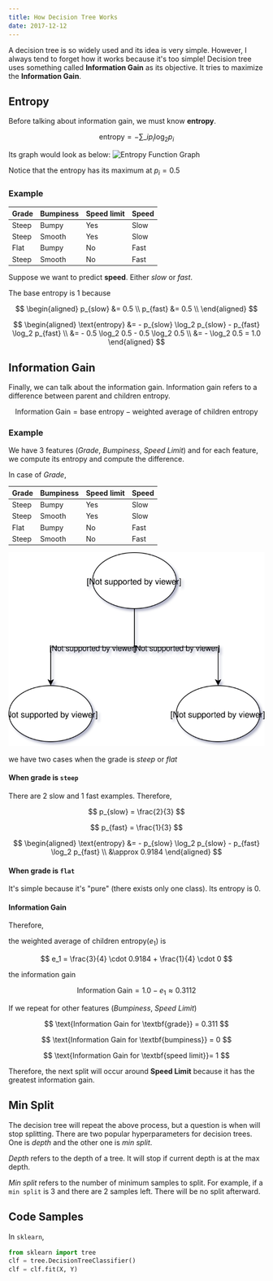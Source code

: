 ```yaml
---
title: How Decision Tree Works
date: 2017-12-12
---
```


A decision tree is so widely used and its idea is very simple. However, I always tend to forget how it works because it's too simple!
Decision tree uses something called **Information Gain** as its objective. It tries to maximize the **Information Gain**.

## Entropy

Before talking about information gain, we must know **entropy**.

$$ \text{entropy} = - \sum\_{i} p_i \log_2 p_i $$

Its graph would look as below:
<img src="https://upload.wikimedia.org/wikipedia/commons/thumb/2/22/Binary_entropy_plot.svg/200px-Binary_entropy_plot.svg.png" alt="Entropy Function Graph" />

Notice that the entropy has its maximum at $p_i = 0.5$

### Example

| Grade | Bumpiness | Speed limit | <span class="text-danger">Speed</span> |
| ----- | --------- | ----------- | -------------------------------------- |
| Steep | Bumpy     | Yes         | <span class="text-danger">Slow</span>  |
| Steep | Smooth    | Yes         | <span class="text-danger">Slow</span>  |
| Flat  | Bumpy     | No          | <span class="text-primary">Fast</span> |
| Steep | Smooth    | No          | <span class="text-primary">Fast</span> |

Suppose we want to predict **speed**. Either _slow_ or _fast_.

The base entropy is 1 because

$$
\begin{aligned}
p_{slow} &= 0.5 \\
p_{fast} &= 0.5 \\
\end{aligned}
$$

$$
\begin{aligned}
\text{entropy} &= - p_{slow} \log_2 p_{slow} - p_{fast} \log_2 p_{fast} \\
               &= - 0.5 \log_2 0.5 - 0.5 \log_2 0.5 \\
               &= - \log_2 0.5 = 1.0
\end{aligned}
$$

## Information Gain

Finally, we can talk about the information gain. Information gain refers to a difference between parent and children entropy.

$$ \text{Information Gain} = \text{base entropy} - \text{weighted average of children entropy} $$

### Example

We have 3 features (_Grade_, _Bumpiness_, _Speed Limit_) and for each feature, we compute its entropy and compute the difference.

In case of _Grade_,

| <span class="text-danger">Grade</span>  | Bumpiness | Speed limit | Speed                                  |
| --------------------------------------- | --------- | ----------- | -------------------------------------- |
| <span class="text-warning">Steep</span> | Bumpy     | Yes         | <span class="text-danger">Slow</span>  |
| <span class="text-warning">Steep</span> | Smooth    | Yes         | <span class="text-danger">Slow</span>  |
| <span class="text-success">Flat </span> | Bumpy     | No          | <span class="text-primary">Fast</span> |
| <span class="text-warning">Steep</span> | Smooth    | No          | <span class="text-primary">Fast</span> |

<img src="./decision-tree-example.svg" alt="decision tree" />

we have two cases when the grade is _steep_ or _flat_

#### When grade is `steep`

There are 2 slow and 1 fast examples. Therefore,

$$
p_{slow} = \frac{2}{3}
$$

$$
p_{fast} = \frac{1}{3}
$$

$$
\begin{aligned}
\text{entropy} &= - p_{slow} \log_2 p_{slow} - p_{fast} \log_2 p_{fast} \\
               &\approx 0.9184
\end{aligned}
$$

#### When grade is `flat`

It's simple because it's "pure" (there exists only one class). Its entropy is 0.

#### Information Gain

Therefore,

the weighted average of children entropy($e_1$) is

$$ e_1 = \frac{3}{4} \cdot 0.9184 + \frac{1}{4} \cdot 0 $$

the information gain

$$ \text{Information Gain} = 1.0 - e_1 \approx 0.3112 $$

If we repeat for other features (_Bumpiness_, _Speed Limit_)

$$
\text{Information Gain for \textbf{grade}} = 0.311
$$

$$
\text{Information Gain for \textbf{bumpiness}} = 0
$$

$$
\text{Information Gain for \textbf{speed limit}}= 1
$$

Therefore, the next split will occur around **Speed Limit** because it has the greatest information gain.

## Min Split

The decision tree will repeat the above process, but a question is when will stop splitting.
There are two popular hyperparameters for decision trees. One is _depth_ and the other one is _min split_.

_Depth_ refers to the depth of a tree. It will stop if current depth is at the max depth.

_Min split_ refers to the number of minimum samples to split. For example, if a `min split` is 3 and there are 2 samples left.
There will be no split afterward.

## Code Samples

In `sklearn`,

```python
from sklearn import tree
clf = tree.DecisionTreeClassifier()
clf = clf.fit(X, Y)
```
